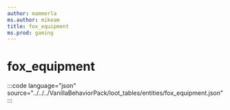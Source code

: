 ```yaml
---
author: mammerla
ms.author: mikeam
title: fox_equipment
ms.prod: gaming
---
```


# fox_equipment

:::code language="json" source="../../../VanillaBehaviorPack/loot_tables/entities/fox_equipment.json":::